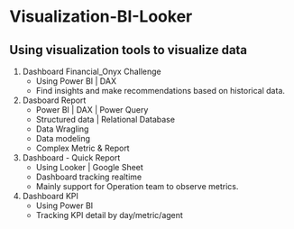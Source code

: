 # Visualization-BI-Looker
Using visualization tools to visualize data
--------------------------------------------
01. Dashboard Financial_Onyx Challenge
    - Using Power BI | DAX 
    - Find insights and make recommendations based on historical data.
02. Dasboard Report
    - Power BI | DAX | Power Query
    - Structured data | Relational Database
    - Data Wragling
    - Data modeling
    - Complex Metric & Report
03. Dashboard - Quick Report
    - Using Looker | Google Sheet
    - Dashboard tracking realtime
    - Mainly support for Operation team to observe metrics.
04. Dashboard KPI
    - Using Power BI
    - Tracking KPI detail by day/metric/agent

